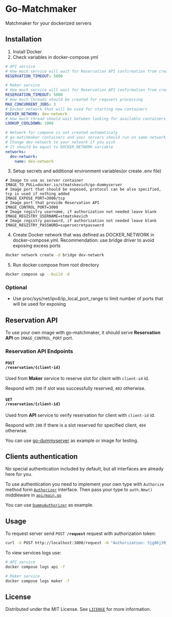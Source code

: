 # Go-Matchmaker

Matchmaker for your dockerized servers

## Installation

1. Install Docker
2. Check variables in docker-compose.yml
```yml
# API service
# How much service will wait for Reservation API confirmation from created server in ms
RESERVATION_TIMEOUT: 5000

# Maker service
# How much service will wait for Reservation API confirmation from created server in ms
RESERVATION_TIMEOUT: 5000
# How much threads should be created for requsets processing
MAX_CONCURRENT_JOBS: 3
# Docker network that will be used for starting new containers
DOCKER_NETWORK: dev-network
# How much thread should wait between looking for available containers
LOOKUP_COOLDOWN: 1000

# Network for compose is not created automaticaly
# go-matchmaker containers and your servers should run on same network to be able to interact with each other
# Change dev-network to your network if you wish
# It should be equal to DOCKER_NETWORK variable
networks:
  dev-network:
    name: dev-network
```
3. Setup secrets and additional environment variables(or create .env file)
```properties
# Image to use as server container
IMAGE_TO_PULL=docker.io/stmatskevich/go-dummyserver
# Image port that should be exposed, protocol can be also specified, tcp is used if nothing added
IMAGE_EXPOSE_PORT=3000/tcp
# Image port that provide Reservation API
IMAGE_CONTROL_PORT=3000
# Image registry username, if authorization not needed leave blank
IMAGE_REGISTRY_USERNAME=stmatskevich
# Image registry password, if authorization not needed leave blank
IMAGE_REGISTRY_PASSWORD=supersecretpassword
```
4. Create Docker network that was defined as DOCKER_NETWORK in docker-compose.yml. Recommendation: use bridge driver to avoid exposing excess ports
```sh
docker network create -d bridge dev-network  
```
5. Run docker compose from root directory
```sh
docker compose up --build -d
```
### Optional
 * Use proc/sys/net/ipv4/ip_local_port_range to limit number of ports that will be used for exposing

## Reservation API

To use your own image with go-matchmaker, it should serve <b>Reservation API</b> on `IMAGE_CONTROL_PORT` port.

### Reservation API Endpoints

#### <code>POST <b>/reservation/{client-id}</b></code>
Used from <b>Maker</b> service to reserve slot for client with <code>client-id</code> id.

Respond with `200` if slot was successfully reserved, `403` otherwise.

#### <code>GET <b>/reservation/{client-id}</b></code>
Used from <b>API</b> service to verify reservation for client with <code>client-id</code> id.

Respond with `200` if there is a slot reserved for specified client, `404` otherwise.

You can use [go-dummyserver](https://github.com/st-matskevich/go-dummyserver) as example or image for testing.

## Clients authentication

No special authentication included by default, but all interfaces are already here for you.

To use authentication you need to implement your own type with <code>Authorize</code> method form <code>[Authorizer](api/auth/auth.go)</code> interface. Then pass your type to <code>auth.New()</code> middleware in <code>[api/main.go](api/main.go)</code>

You can use <code>[DummyAuthorizer](api/auth/auth.go)</code> as example.

## Usage

To request server send <code>POST <b>/request</b></code> request with authorization token:
```sh
curl -X POST http://localhost:3000/request -H "Authorization: 5jg86j39jdf04"
```

To view services logs use:
```sh
# API service
docker compose logs api -f

# Maker service
docker compose logs maker -f
```

## License

Distributed under the MIT License. See <code>[LICENSE](LICENSE)</code> for more information.